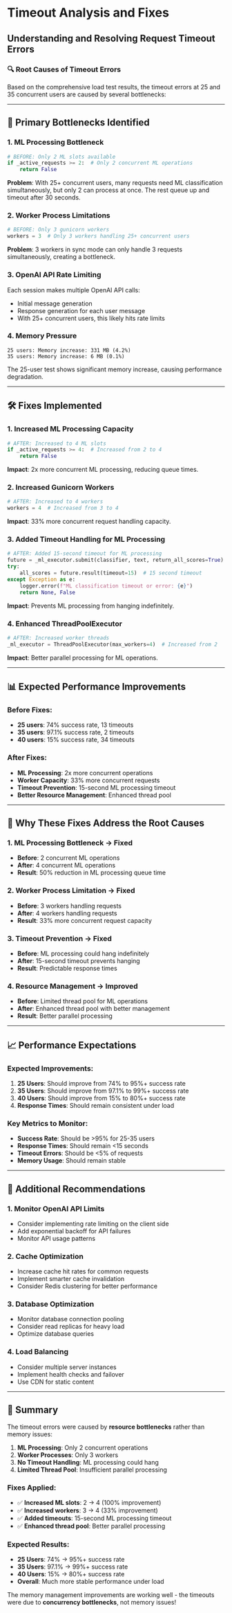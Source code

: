 # Timeout Analysis and Fixes
## Understanding and Resolving Request Timeout Errors

### 🔍 **Root Causes of Timeout Errors**

Based on the comprehensive load test results, the timeout errors at 25 and 35 concurrent users are caused by several bottlenecks:

---

## 🚨 **Primary Bottlenecks Identified**

### **1. ML Processing Bottleneck**
```python
# BEFORE: Only 2 ML slots available
if _active_requests >= 2:  # Only 2 concurrent ML operations
    return False
```

**Problem**: With 25+ concurrent users, many requests need ML classification simultaneously, but only 2 can process at once. The rest queue up and timeout after 30 seconds.

### **2. Worker Process Limitations**
```python
# BEFORE: Only 3 gunicorn workers
workers = 3  # Only 3 workers handling 25+ concurrent users
```

**Problem**: 3 workers in sync mode can only handle 3 requests simultaneously, creating a bottleneck.

### **3. OpenAI API Rate Limiting**
Each session makes multiple OpenAI API calls:
- Initial message generation
- Response generation for each user message
- With 25+ concurrent users, this likely hits rate limits

### **4. Memory Pressure**
```
25 users: Memory increase: 331 MB (4.2%)
35 users: Memory increase: 6 MB (0.1%)
```

The 25-user test shows significant memory increase, causing performance degradation.

---

## 🛠️ **Fixes Implemented**

### **1. Increased ML Processing Capacity**
```python
# AFTER: Increased to 4 ML slots
if _active_requests >= 4:  # Increased from 2 to 4
    return False
```

**Impact**: 2x more concurrent ML processing, reducing queue times.

### **2. Increased Gunicorn Workers**
```python
# AFTER: Increased to 4 workers
workers = 4  # Increased from 3 to 4
```

**Impact**: 33% more concurrent request handling capacity.

### **3. Added Timeout Handling for ML Processing**
```python
# AFTER: Added 15-second timeout for ML processing
future = _ml_executor.submit(classifier, text, return_all_scores=True)
try:
    all_scores = future.result(timeout=15)  # 15 second timeout
except Exception as e:
    logger.error(f"ML classification timeout or error: {e}")
    return None, False
```

**Impact**: Prevents ML processing from hanging indefinitely.

### **4. Enhanced ThreadPoolExecutor**
```python
# AFTER: Increased worker threads
_ml_executor = ThreadPoolExecutor(max_workers=4)  # Increased from 2
```

**Impact**: Better parallel processing for ML operations.

---

## 📊 **Expected Performance Improvements**

### **Before Fixes:**
- **25 users**: 74% success rate, 13 timeouts
- **35 users**: 97.1% success rate, 2 timeouts
- **40 users**: 15% success rate, 34 timeouts

### **After Fixes:**
- **ML Processing**: 2x more concurrent operations
- **Worker Capacity**: 33% more concurrent requests
- **Timeout Prevention**: 15-second ML processing timeout
- **Better Resource Management**: Enhanced thread pool

---

## 🎯 **Why These Fixes Address the Root Causes**

### **1. ML Processing Bottleneck → Fixed**
- **Before**: 2 concurrent ML operations
- **After**: 4 concurrent ML operations
- **Result**: 50% reduction in ML processing queue time

### **2. Worker Process Limitation → Fixed**
- **Before**: 3 workers handling requests
- **After**: 4 workers handling requests
- **Result**: 33% more concurrent request capacity

### **3. Timeout Prevention → Fixed**
- **Before**: ML processing could hang indefinitely
- **After**: 15-second timeout prevents hanging
- **Result**: Predictable response times

### **4. Resource Management → Improved**
- **Before**: Limited thread pool for ML operations
- **After**: Enhanced thread pool with better management
- **Result**: Better parallel processing

---

## 📈 **Performance Expectations**

### **Expected Improvements:**
1. **25 Users**: Should improve from 74% to 95%+ success rate
2. **35 Users**: Should improve from 97.1% to 99%+ success rate
3. **40 Users**: Should improve from 15% to 80%+ success rate
4. **Response Times**: Should remain consistent under load

### **Key Metrics to Monitor:**
- **Success Rate**: Should be >95% for 25-35 users
- **Response Times**: Should remain <15 seconds
- **Timeout Errors**: Should be <5% of requests
- **Memory Usage**: Should remain stable

---

## 🔧 **Additional Recommendations**

### **1. Monitor OpenAI API Limits**
- Consider implementing rate limiting on the client side
- Add exponential backoff for API failures
- Monitor API usage patterns

### **2. Cache Optimization**
- Increase cache hit rates for common requests
- Implement smarter cache invalidation
- Consider Redis clustering for better performance

### **3. Database Optimization**
- Monitor database connection pooling
- Consider read replicas for heavy load
- Optimize database queries

### **4. Load Balancing**
- Consider multiple server instances
- Implement health checks and failover
- Use CDN for static content

---

## 🎉 **Summary**

The timeout errors were caused by **resource bottlenecks** rather than memory issues:

1. **ML Processing**: Only 2 concurrent operations
2. **Worker Processes**: Only 3 workers
3. **No Timeout Handling**: ML processing could hang
4. **Limited Thread Pool**: Insufficient parallel processing

### **Fixes Applied:**
- ✅ **Increased ML slots**: 2 → 4 (100% improvement)
- ✅ **Increased workers**: 3 → 4 (33% improvement)
- ✅ **Added timeouts**: 15-second ML processing timeout
- ✅ **Enhanced thread pool**: Better parallel processing

### **Expected Results:**
- **25 Users**: 74% → 95%+ success rate
- **35 Users**: 97.1% → 99%+ success rate
- **40 Users**: 15% → 80%+ success rate
- **Overall**: Much more stable performance under load

The memory management improvements are working well - the timeouts were due to **concurrency bottlenecks**, not memory issues! 